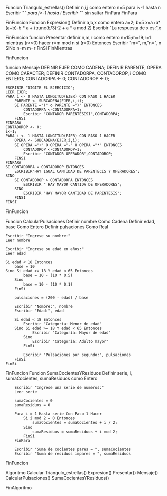 Funcion Triangulo_estrellas()
		Definir n,i,j como entero 
		n=5
		para i<-1 hasta n
			Escribir "*"
			para j<-1 hasta i
				Escribir "*" sin saltar 
			FinPara
		FinPara

FinFuncion
Funcion Expresion()
		Definir a,b,x como entero 
		a=2; b=5
		x=a+a*(a+b)-b * a + (trunc(b/3)-2 + a * a mod 2)
		Escribir "La respuesta de x es:",x
		
FinFuncion
funcion Presentar
		definir n,m,r como entero 
		n=15;m=19;r=1
		mientras (r<>0) hacer
			r=m mod n
			si (r=0) Entonces
				Escribir "m=", m,"n=", n
			SiNo
				n=m
				m=r
			FinSi
		FinMientras
	
FinFuncion 

funcion Mensaje
	DEFINIR EJER COMO CADENA;
	DEFINIR PARENTE, OPERA COMO CARACTER;
	DEFINIR CONTADORPA, CONTADOROP, i COMO ENTERO;
	CONTADORPA <- 0;
	CONTADOROP <- 0;
	
	ESCRIBIR "DIGITE EL EJERCICIO";
	LEER EJER;
	PARA i <- 0 HASTA LONGITUD(EJER) CON PASO 1 HACER
		PARENTE <- SUBCADENA(EJER,i,i);
		SI PARENTE ="(" o PARENTE =")" ENTONCES
			CONTADORPA <-CONTADORPA+1;
			Escribir "CONTADOR PARENTESISI",CONTADORPA;
		FINSI
	FINPARA
	CONTADOROP <- 0;
	i<-1;
	PARA i <- 1 HASTA LONGITUD(EJER) CON PASO 1 HACER
		OPERA <- SUBCADENA(EJER,i,i);
		SI OPERA ="+" O OPERA ="-" O OPERA ="*" ENTONCES
			CONTADOROP <-CONTADOROP+1;
			Escribir "CONTADOR OPERADOR",CONTADOROP;
		FINSI
	FINPARA
	SI CONTADORPA = CONTADOROP ENTONCES
		ESCRIBIR"HAY IGUAL CANTIDAD DE PARENTECIS Y OPERADORES";
	SINO
		SI CONTADOROP > CONTADORPA ENTONCES
			ESCRIBIR " HAY MAYOR CANTIDA DE OPERADORES";
		SINO
			ESCRIBIR "HAY MAYOR CANTIDAD DE PARENTESIS";
		FINSI
	FINSI
	
	
	
	
FinFuncion








Funcion CalcularPulsaciones
	Definir nombre Como Cadena
	Definir edad, base Como Entero
	Definir pulsaciones Como Real
	
	Escribir "Ingrese su nombre:"
	Leer nombre
	
	Escribir "Ingrese su edad en años:"
	Leer edad
	
	Si edad < 18 Entonces
		base = 10
	Sino Si edad >= 18 Y edad < 65 Entonces
			base = 10 - (10 * 0.5)
		Sino
			base = 10 - (10 * 0.1)
		FinSi
		
		pulsaciones = (200 - edad) / base
		
		Escribir "Nombre:", nombre
		Escribir "Edad:", edad
		
		Si edad < 18 Entonces
			Escribir "Categoría: Menor de edad"
		Sino Si edad >= 18 Y edad < 65 Entonces
				Escribir "Categoría: Mayor de edad"
			Sino
				Escribir "Categoría: Adulto mayor"
			FinSi
			
			Escribir "Pulsaciones por segundo:", pulsaciones
		FinSi
	FinSi
	
FinFuncion
Funcion SumaCocientesYResiduos
		Definir serie, i, sumaCocientes, sumaResiduos como Entero
		
		Escribir "Ingrese una serie de numeros:"
		Leer serie
		
		sumaCocientes = 0
		sumaResiduos = 0
		
		Para i = 1 Hasta serie Con Paso 1 Hacer
			Si i mod 2 = 0 Entonces
				sumaCocientes = sumaCocientes + i / 2;
			Sino
				sumaResiduos = sumaResiduos + i mod 2;
			FinSi
		FinPara
		
		Escribir "Suma de cocientes pares = ", sumaCocientes
		Escribir "Suma de residuos impares = ", sumaResiduos
	
FinFuncion




Algoritmo Calcular
	Triangulo_estrellas()
	Expresion()
	Presentar()
	Mensaje()
	CalcularPulsaciones()
	SumaCocientesYResiduos()
	
	
FinAlgoritmo
	
